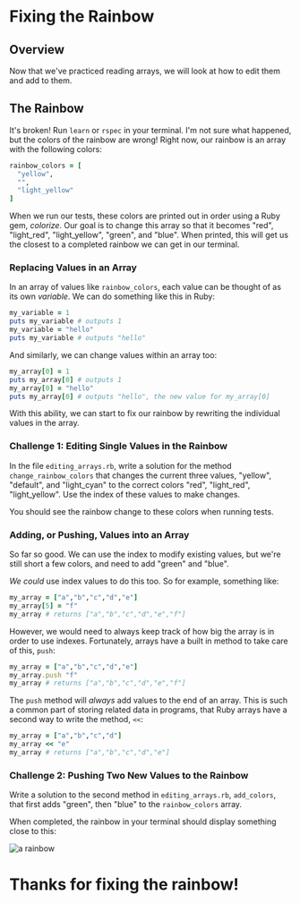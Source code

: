 # Fixing the Rainbow

## Overview

Now that we've practiced reading arrays, we will look at how to edit them and
add to them.

## The Rainbow

It's broken! Run `learn` or `rspec` in your terminal. I'm not sure what
happened, but the colors of the rainbow are wrong! Right now, our rainbow is an
array with the following colors:

```ruby
rainbow_colors = [
  "yellow",
  "",
  "light_yellow"
]
```

When we run our tests, these colors are printed out in order using a Ruby gem,
_colorize_. Our goal is to change this array so that it becomes "red",
"light_red", "light_yellow", "green", and "blue".  When printed, this will get
us the closest to a completed rainbow we can get in our terminal.

### Replacing Values in an Array

In an array of values like `rainbow_colors`, each value can be thought of as its
own _variable_.  We can do something like this in Ruby:

```ruby
my_variable = 1
puts my_variable # outputs 1
my_variable = "hello"
puts my_variable # outputs "hello"
```

And similarly, we can change values within an array too:

```ruby
my_array[0] = 1
puts my_array[0] # outputs 1
my_array[0] = "hello"
puts my_array[0] # outputs "hello", the new value for my_array[0]
```

With this ability, we can start to fix our rainbow by rewriting the individual
values in the array.

### Challenge 1: Editing Single Values in the Rainbow

In the file `editing_arrays.rb`, write a solution for the method
`change_rainbow_colors` that changes the current three values, "yellow",
"default", and "light_cyan" to the correct colors "red", "light_red",
"light_yellow". Use the index of these values to make changes.

You should see the rainbow change to these colors when running tests.

### Adding, or Pushing, Values into an Array

So far so good.  We can use the index to modify existing values, but we're still
short a few colors, and need to add "green" and "blue".

_We could_ use index values to do this too.  So for example, something like:

```ruby
my_array = ["a","b","c","d","e"]
my_array[5] = "f"
my_array # returns ["a","b","c","d","e","f"]
```

 However, we would need to always keep track of how big the array is in order
to use indexes. Fortunately, arrays have a built in method to take care of
this, `push`:

```ruby
my_array = ["a","b","c","d","e"]
my_array.push "f"
my_array # returns ["a","b","c","d","e","f"]
```

The `push` method will _always_ add values to the end of an array. This is such
a common part of storing related data in programs, that Ruby arrays have a
second way to write the method, `<<`:

```ruby
my_array = ["a","b","c","d"]
my_array << "e"
my_array # returns ["a","b","c","d","e"]
```

### Challenge 2: Pushing Two New Values to the Rainbow

Write a solution to the second method in `editing_arrays.rb`, `add_colors`, that
first adds "green", then "blue" to the `rainbow_colors` array.  

When completed, the rainbow in your terminal should display something close to
this:

![a rainbow](https://ironboard-learn.s3.amazonaws.com/rainbow.png)

# Thanks for fixing the rainbow!
